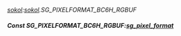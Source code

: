 _[sokol](../../modules/sokol/sokol-module.md):[sokol](../../modules/sokol/sokol-module.md).SG\_PIXELFORMAT\_BC6H\_RGBUF_
##### Const SG\_PIXELFORMAT\_BC6H\_RGBUF:[sg_pixel_format](../../modules/sokol/sokol-sg_pixel_format.md)

